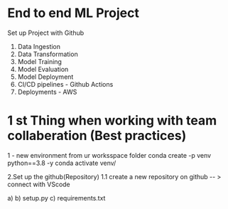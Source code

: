 # End to end ML Project

Set up Project with Github

1. Data Ingestion
2. Data Transformation
3. Model Training
4. Model Evaluation
5. Model Deployment
6. CI/CD pipelines - Github Actions
7. Deployments - AWS


# 1 st Thing when working with team collaberation (Best practices)

1 - new environment from ur worksspace folder
conda create -p venv python==3.8 -y
conda activate venv/

2.Set up the github(Repository)
  1.1 create a new repository on github -- > connect with VScode
  

   a) 
   b) setup.py
   c) requirements.txt







